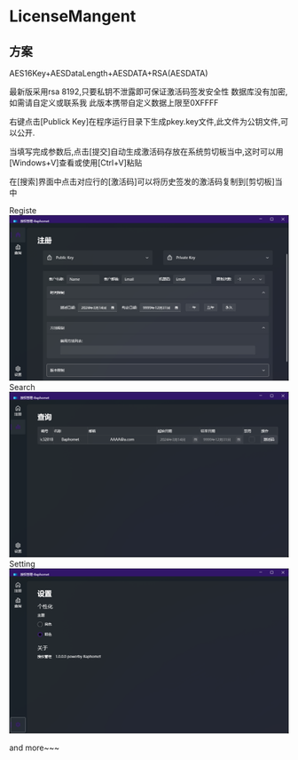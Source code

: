 # LicenseMangent
## 方案
AES16Key+AESDataLength+AESDATA+RSA(AESDATA)


最新版采用rsa 8192,只要私钥不泄露即可保证激活码签发安全性
数据库没有加密,如需请自定义或联系我
此版本携带自定义数据上限至0XFFFF

右键点击[Publick Key]在程序运行目录下生成pkey.key文件,此文件为公钥文件,可以公开.

当填写完成参数后,点击[提交]自动生成激活码存放在系统剪切板当中,这时可以用[Windows+V]查看或使用[Ctrl+V]粘贴

在[搜索]界面中点击对应行的[激活码]可以将历史签发的激活码复制到[剪切板]当中

Registe
![注册](https://github.com/FSRobot/LicenseMangent/raw/main/pictures/1.png "注册")
Search
![搜索](https://github.com/FSRobot/LicenseMangent/raw/main/pictures/2.png "搜索")
Setting
![设置](https://github.com/FSRobot/LicenseMangent/raw/main/pictures/3.png "设置")

and more~~~
